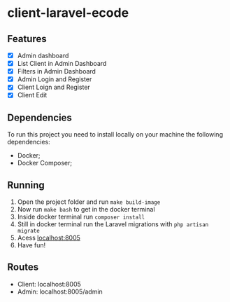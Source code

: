 # client-laravel-ecode

## Features

- [x] Admin dashboard
- [x] List Client in Admin Dashboard
- [x] Filters in Admin Dashboard
- [x] Admin Login and Register
- [x] Client Loign and Register
- [x] Client Edit

## Dependencies

To run this project you need to install locally on your machine the following dependencies:

- Docker;
- Docker Composer;

## Running

1. Open the project folder and run `make build-image`
2. Now run `make bash` to get in the docker terminal
3. Inside docker terminal run `composer install`
4. Still in docker terminal run the Laravel migrations with `php artisan migrate`
5. Acess [localhost:8005](http://localhost:8005)
6. Have fun!

## Routes

- Client: localhost:8005
- Admin: localhost:8005/admin
